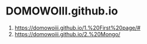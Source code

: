 # DOMOWOIII.github.io
1. https://domowoiii.github.io/1.%20First%20page/#
2. https://domowoiii.github.io/2.%20Mongo/
